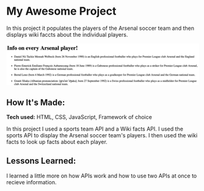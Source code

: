 # My Awesome Project
In this project it populates the players of the Arsenal soccer team and then displays wiki faccts about the individual players.

![alt tag](arsenal.png)

## How It's Made:

**Tech used:** HTML, CSS, JavaScript, Framework of choice

In this project I used a sports team API and a Wiki facts API. I used the sports API to display the Arsenal soccer team's players. I then used the wiki facts to look up facts about each player.

## Lessons Learned:

I learned a little more on how APIs work and how to use two APIs at once to recieve information.
